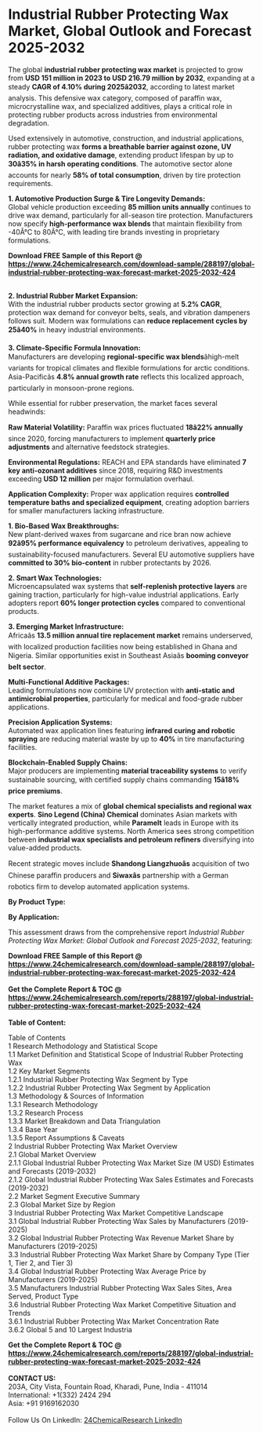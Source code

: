<h1>Industrial Rubber Protecting Wax Market, Global Outlook and Forecast 2025-2032</h1><p>The global <strong>industrial rubber protecting wax market</strong> is projected to grow from <strong>USD 151 million in 2023 to USD 216.79 million by 2032</strong>, expanding at a steady <strong>CAGR of 4.10% during 2025â2032</strong>, according to latest market analysis. This defensive wax category, composed of paraffin wax, microcrystalline wax, and specialized additives, plays a critical role in protecting rubber products across industries from environmental degradation.</p><p>Used extensively in automotive, construction, and industrial applications, rubber protecting wax <strong>forms a breathable barrier against ozone, UV radiation, and oxidative damage</strong>, extending product lifespan by up to <strong>30â35% in harsh operating conditions</strong>. The automotive sector alone accounts for nearly <strong>58% of total consumption</strong>, driven by tire protection requirements.</p><p><strong>1. Automotive Production Surge &amp; Tire Longevity Demands:</strong><br>
Global vehicle production exceeding <strong>85 million units annually</strong> continues to drive wax demand, particularly for all-season tire protection. Manufacturers now specify <strong>high-performance wax blends</strong> that maintain flexibility from -40Â°C to 80Â°C, with leading tire brands investing in proprietary formulations.</p><div><b>Download FREE Sample of this Report @ 
            <a href="https://www.24chemicalresearch.com/download-sample/288197/global-industrial-rubber-protecting-wax-forecast-market-2025-2032-424">
            https://www.24chemicalresearch.com/download-sample/288197/global-industrial-rubber-protecting-wax-forecast-market-2025-2032-424</a></b></div><br><p><strong>2. Industrial Rubber Market Expansion:</strong><br>
With the industrial rubber products sector growing at <strong>5.2% CAGR</strong>, protection wax demand for conveyor belts, seals, and vibration dampeners follows suit. Modern wax formulations can <strong>reduce replacement cycles by 25â40%</strong> in heavy industrial environments.</p><p><strong>3. Climate-Specific Formula Innovation:</strong><br>
Manufacturers are developing <strong>regional-specific wax blends</strong>âhigh-melt variants for tropical climates and flexible formulations for arctic conditions. Asia-Pacificâs <strong>4.8% annual growth rate</strong> reflects this localized approach, particularly in monsoon-prone regions.</p><p>While essential for rubber preservation, the market faces several headwinds:</p><p><strong>Raw Material Volatility:</strong> Paraffin wax prices fluctuated <strong>18â22% annually</strong> since 2020, forcing manufacturers to implement <strong>quarterly price adjustments</strong> and alternative feedstock strategies.</p><p><strong>Environmental Regulations:</strong> REACH and EPA standards have eliminated <strong>7 key anti-ozonant additives</strong> since 2018, requiring R&amp;D investments exceeding <strong>USD 12 million</strong> per major formulation overhaul.</p><p><strong>Application Complexity:</strong> Proper wax application requires <strong>controlled temperature baths and specialized equipment</strong>, creating adoption barriers for smaller manufacturers lacking infrastructure.</p><p><strong>1. Bio-Based Wax Breakthroughs:</strong><br>
New plant-derived waxes from sugarcane and rice bran now achieve <strong>92â95% performance equivalency</strong> to petroleum derivatives, appealing to sustainability-focused manufacturers. Several EU automotive suppliers have <strong>committed to 30% bio-content</strong> in rubber protectants by 2026.</p><p><strong>2. Smart Wax Technologies:</strong><br>
Microencapsulated wax systems that <strong>self-replenish protective layers</strong> are gaining traction, particularly for high-value industrial applications. Early adopters report <strong>60% longer protection cycles</strong> compared to conventional products.</p><p><strong>3. Emerging Market Infrastructure:</strong><br>
Africaâs <strong>13.5 million annual tire replacement market</strong> remains underserved, with localized production facilities now being established in Ghana and Nigeria. Similar opportunities exist in Southeast Asiaâs <strong>booming conveyor belt sector</strong>.</p><p><strong>Multi-Functional Additive Packages:</strong><br>
	Leading formulations now combine UV protection with <strong>anti-static and antimicrobial properties</strong>, particularly for medical and food-grade rubber applications.</p><p><strong>Precision Application Systems:</strong><br>
	Automated wax application lines featuring <strong>infrared curing and robotic spraying</strong> are reducing material waste by up to <strong>40%</strong> in tire manufacturing facilities.</p><p><strong>Blockchain-Enabled Supply Chains:</strong><br>
	Major producers are implementing <strong>material traceability systems</strong> to verify sustainable sourcing, with certified supply chains commanding <strong>15â18% price premiums</strong>.</p><p>The market features a mix of <strong>global chemical specialists and regional wax experts</strong>. <strong>Sino Legend (China) Chemical</strong> dominates Asian markets with vertically integrated production, while <strong>Paramelt</strong> leads in Europe with its high-performance additive systems. North America sees strong competition between <strong>industrial wax specialists and petroleum refiners</strong> diversifying into value-added products.</p><p>Recent strategic moves include <strong>Shandong Liangzhuoâs</strong> acquisition of two Chinese paraffin producers and <strong>Siwaxâs</strong> partnership with a German robotics firm to develop automated application systems.</p><p><strong>By Product Type:</strong></p><p><strong>By Application:</strong></p><p>This assessment draws from the comprehensive report <em>Industrial Rubber Protecting Wax Market: Global Outlook and Forecast 2025-2032</em>, featuring:
</p><div><b>Download FREE Sample of this Report @ 
            <a href="https://www.24chemicalresearch.com/download-sample/288197/global-industrial-rubber-protecting-wax-forecast-market-2025-2032-424">
            https://www.24chemicalresearch.com/download-sample/288197/global-industrial-rubber-protecting-wax-forecast-market-2025-2032-424</a></b></div><br><div><b>Get the Complete Report & TOC @ 
            <a href="https://www.24chemicalresearch.com/reports/288197/global-industrial-rubber-protecting-wax-forecast-market-2025-2032-424">
            https://www.24chemicalresearch.com/reports/288197/global-industrial-rubber-protecting-wax-forecast-market-2025-2032-424</a></b></div><br>
            <b>Table of Content:</b><p>Table of Contents<br />
1 Research Methodology and Statistical Scope<br />
1.1 Market Definition and Statistical Scope of Industrial Rubber Protecting Wax<br />
1.2 Key Market Segments<br />
1.2.1 Industrial Rubber Protecting Wax Segment by Type<br />
1.2.2 Industrial Rubber Protecting Wax Segment by Application<br />
1.3 Methodology & Sources of Information<br />
1.3.1 Research Methodology<br />
1.3.2 Research Process<br />
1.3.3 Market Breakdown and Data Triangulation<br />
1.3.4 Base Year<br />
1.3.5 Report Assumptions & Caveats<br />
2 Industrial Rubber Protecting Wax Market Overview<br />
2.1 Global Market Overview<br />
2.1.1 Global Industrial Rubber Protecting Wax Market Size (M USD) Estimates and Forecasts (2019-2032)<br />
2.1.2 Global Industrial Rubber Protecting Wax Sales Estimates and Forecasts (2019-2032)<br />
2.2 Market Segment Executive Summary<br />
2.3 Global Market Size by Region<br />
3 Industrial Rubber Protecting Wax Market Competitive Landscape<br />
3.1 Global Industrial Rubber Protecting Wax Sales by Manufacturers (2019-2025)<br />
3.2 Global Industrial Rubber Protecting Wax Revenue Market Share by Manufacturers (2019-2025)<br />
3.3 Industrial Rubber Protecting Wax Market Share by Company Type (Tier 1, Tier 2, and Tier 3)<br />
3.4 Global Industrial Rubber Protecting Wax Average Price by Manufacturers (2019-2025)<br />
3.5 Manufacturers Industrial Rubber Protecting Wax Sales Sites, Area Served, Product Type<br />
3.6 Industrial Rubber Protecting Wax Market Competitive Situation and Trends<br />
3.6.1 Industrial Rubber Protecting Wax Market Concentration Rate<br />
3.6.2 Global 5 and 10 Largest Industria</p><div><b>Get the Complete Report & TOC @ 
            <a href="https://www.24chemicalresearch.com/reports/288197/global-industrial-rubber-protecting-wax-forecast-market-2025-2032-424">
            https://www.24chemicalresearch.com/reports/288197/global-industrial-rubber-protecting-wax-forecast-market-2025-2032-424</a></b></div><br><b>CONTACT US:</b><br>
            203A, City Vista, Fountain Road, Kharadi, Pune, India - 411014<br>
            International: +1(332) 2424 294<br>
            Asia: +91 9169162030 <br><br>
            Follow Us On LinkedIn: <a href="https://www.linkedin.com/company/24chemicalresearch/">24ChemicalResearch LinkedIn</a>